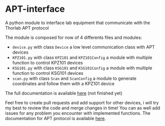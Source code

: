 # APT-interface

A python module to interface lab equipment that communicate with the Thorlab APT protocol


The module is composed for now of 4 differents files and modules:
 - `device.py` with class `Device` a low level communication class with APT devices
 - `KPZ101.py` with class `KPZ101` and `KPZ101Config` a module with multiple function to control KPZ101 devices
 - `KSG101.py` with class `KSG101` and `KSG101Config` a module with multiple function to control KSG101 devices
 - `scan.py` with class `Scan` and `ScanConfig` a module to generate coordinates and follow them with a KPZ101 device

 The full documentation is available [here](https://benoitlx.github.io/Documentation-Stage-G1/) (not finished yet)

 Feel free to create pull requests and add support for other devices, i will try my best to review the code and merge changes in time! You can as well add issues for any problem you encounter with implemented functions. 
 The documentation for APT protocol is available [here](https://www.thorlabs.com/Software/Motion%20Control/APT_Communications_Protocol.pdf).